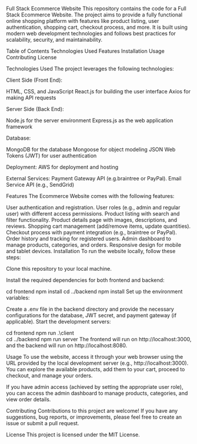 Full Stack Ecommerce Website
This repository contains the code for a Full Stack Ecommerce Website. The project aims to provide a fully functional online shopping platform with features like product listing, user authentication, shopping cart, checkout process, and more. It is built using modern web development technologies and follows best practices for scalability, security, and maintainability.

Table of Contents
Technologies Used
Features
Installation
Usage
Contributing
License


Technologies Used
The project leverages the following technologies:

 Client Side (Front End):

HTML, CSS, and JavaScript
React.js for building the user interface
Axios for making API requests

Server Side (Back End):

Node.js for the server environment
Express.js as the web application framework

 Database:

MongoDB for the database
Mongoose for object modeling
JSON Web Tokens (JWT) for user authentication

Deployment:
AWS for deployment and hosting

 External Services:
Payment Gateway API (e.g.braintree or PayPal).
Email Service API (e.g., SendGrid)


Features
The Ecommerce Website comes with the following features:

User authentication and registration.
User roles (e.g., admin and regular user) with different access permissions.
Product listing with search and filter functionality.
Product details page with images, descriptions, and reviews.
Shopping cart management (add/remove items, update quantities).
Checkout process with payment integration (e.g., braintree or PayPal).
Order history and tracking for registered users.
Admin dashboard to manage products, categories, and orders.
Responsive design for mobile and tablet devices.
Installation
To run the website locally, follow these steps:

Clone this repository to your local machine.

Install the required dependencies for both frontend and backend:

cd frontend
npm install
cd ../backend
npm install
Set up the environment variables:

Create a .env file in the backend directory and provide the necessary configurations for the database, JWT secret, and payment gateway (if applicable).
Start the development servers:

cd frontend
npm run .\client\
cd ../backend
npm run server
The frontend will run on http://localhost:3000, and the backend will run on http://localhost:8080.

Usage
To use the website, access it through your web browser using the URL provided by the local development server (e.g., http://localhost:3000). You can explore the available products, add them to your cart, proceed to checkout, and manage your orders.

If you have admin access (achieved by setting the appropriate user role), you can access the admin dashboard to manage products, categories, and view order details.

Contributing
Contributions to this project are welcome! If you have any suggestions, bug reports, or improvements, please feel free to create an issue or submit a pull request.

License
This project is licensed under the MIT License.